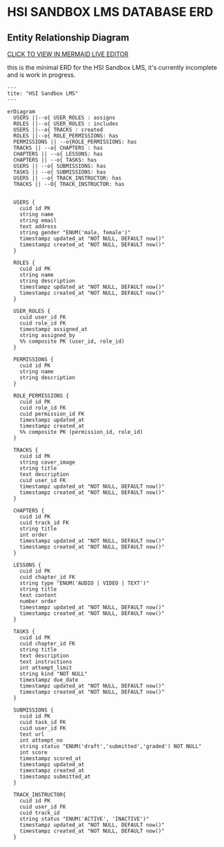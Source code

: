 # HSI SANDBOX LMS DATABASE ERD

## Entity Relationship Diagram

[CLICK TO VIEW IN MERMAID LIVE EDITOR](https://mermaid.live/edit#pako:eNrFV-FP4jAU_1eaJgZNhnEoOPeNA4yLCIYNc7mQkLpVbGTt0nV3Ivq_X7uN0d0Gp3cfCCNrX3_v9b1fX1-7NfRZgKENm83mjAoisA1m8MZ1gIto8MhewfDOncEZTcdnFPM-QQuOwhkFYOoOJi54f2822TrtzCfj4cAFNkBxTBY0VqBMVAci1F8mAY4rprxJt3erED7HSOCgYkZ15veDyZ3jus545NrgGaVmNJnEAgXeic1nyWGgd9O995QTBaCQbCDSA1e3UAF4Xfd2O7yJKRtzp9-qLij8XkTZRury3Bm53mTa88aT2ljGO3HqtzG5Vk0A_IQEQD73t1k_FpzQBaAoxCUBDhFZZhKBXwVAQcBxHJcwC0wDzGX6DEbTu-NGiJbYAE9YvRsnKodSbRLiWKAwegNJFKjVnSMhdUZjD4ymw6EB-oPr7nToAcp-Hdep5UnxCbWPLOAsdb4YsMxLn5NIEEYP5ri2W3TvkxjzuXxf32pCzpZYF2rzZpsxnbgUYiF_XGXyoyPgszBisSwDkiBwnM9kbKyfaM7pW-3_uNWWaf4Jq7XhpsII85DIoBjdwcR24fYszg4uSsZrGck34X4yfPZTcRqiRZkTWXqXWNtglfyrXfoDJGVR9PYtj-DIf9EdrUZJqACMy4JxsEjycr43EP8ZRaLM-SaUVYSLWted9p0xeAcPTn-g3t7gu7eteTuW2GdUYJrnG03CR1k8D8tIdh79Ix9_S-BUSqiEJ76Sxts8QELgMBLzJQlJuUa9EBpoztcEGSR4rtg5GGnasb1_T6D4pVKyKhtakZTwZZUbykrESG9FEhcJGHD0JBpGI04eJYXSf9mW17RANk7An-wps7HPeJWzVFpbH79QOnV7G3fyQb1SaveTfbTVnnab-rKPkm7Pcx4GDQM0nFHePswtBBpwwUkAbZn52IChPEiQ6sI07BkUz1gekFBdvAPEX5SW0okQ_cFYuFHjLFk8Q_sJLWPZy7zO7-KFFCWCuSvqFzrpjazHEiqgbbXNdmoV2mv4Cu1Wu3Xa6VgXpnl1dnVpnnUuDLiCtmm2T80z6_L8_MLqtC8s6_zDgG-pI-apabUt-W-3ri7PLKvTMiAOiGD8LvuISL8lPn4DwJrp6g)

this is the minimal ERD for the HSI Sandbox LMS, it's currently incomplete and is work in progress.

```mermaidjs
---
tite: "HSI Sandbox LMS"
---

erDiagram
  USERS ||--o{ USER_ROLES : assigns
  ROLES ||--o{ USER_ROLES : includes
  USERS ||--o{ TRACKS : created
  ROLES ||--o{ ROLE_PERMISSIONS: has
  PERMISSIONS || --o{ROLE_PERMISSIONS: has
  TRACKS || --o{ CHAPTERS : has
  CHAPTERS || --o{ LESSONS: has
  CHAPTERS || --o{ TASKS: has
  USERS || --o{ SUBMISSIONS: has
  TASKS || --o{ SUBMISSIONS: has
  USERS || --o{ TRACK_INSTRUCTOR: has
  TRACKS || --O{ TRACK_INSTRUCTOR: has


  USERS {
    cuid id PK
    string name
    string email
    text address
    string gender "ENUM('male, female')"
    timestampz updated_at "NOT NULL, DEFAULT now()"
    timestampz created_at "NOT NULL, DEFAULT now()"
  }

  ROLES {
    cuid id PK
    string name
    string description
    timestampz updated_at "NOT NULL, DEFAULT now()"
    timestampz created_at "NOT NULL, DEFAULT now()"
  }

  USER_ROLES {
    cuid user_id FK
    cuid role_id FK
    timestampz assigned_at
    string assigned_by
    %% composite PK (user_id, role_id)
  }

  PERMISSIONS {
    cuid id PK
    string name
    string description
  }

  ROLE_PERMISSIONS {
    cuid id PK
    cuid role_id FK
    cuid permission_id FK
    timestampz updated_at
    timestampz created_at
    %% composite PK (permission_id, role_id)
  }

  TRACKS {
    cuid id PK
    string cover_image
    string title
    text description
    cuid user_id FK
    timestampz updated_at "NOT NULL, DEFAULT now()"
    timestampz created_at "NOT NULL, DEFAULT now()"
  }

  CHAPTERS {
    cuid id PK
    cuid track_id FK
    string title
    int order
    timestampz updated_at "NOT NULL, DEFAULT now()"
    timestampz created_at "NOT NULL, DEFAULT now()"
  }

  LESSONS {
    cuid id PK
    cuid chapter_id FK
    string type "ENUM('AUDIO | VIDEO | TEXT')"
    string title
    text content
    number order
    timestampz updated_at "NOT NULL, DEFAULT now()"
    timestampz created_at "NOT NULL, DEFAULT now()"
  }

  TASKS {
    cuid id PK
    cuid chapter_id FK
    string title
    text description
    text instructions
    int attempt_limit
    string kind "NOT NULL"
    timestampz due_date
    timestampz updated_at "NOT NULL, DEFAULT now()"
    timestampz created_at "NOT NULL, DEFAULT now()"
  }

  SUBMISSIONS {
    cuid id PK
    cuid task_id FK
    cuid user_id FK
    text url
    int attempt_no
    string status "ENUM('draft','submitted','graded') NOT NULL"
    int score
    timestampz scored_at
    timestampz updated_at
    timestampz created_at
    timestampz submitted_at
  }

  TRACK_INSTRUCTOR{
    cuid id PK
    cuid user_id FK
    cuid track_id
    string status "ENUM('ACTIVE', 'INACTIVE')"
    timestampz updated_at "NOT NULL, DEFAULT now()"
    timestampz created_at "NOT NULL, DEFAULT now()"
  }
```
